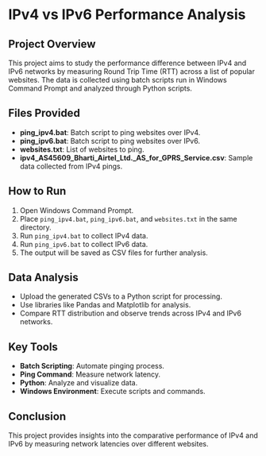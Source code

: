 # IPv4 vs IPv6 Performance Analysis

## Project Overview
This project aims to study the performance difference between IPv4 and IPv6 networks by measuring Round Trip Time (RTT) across a list of popular websites. The data is collected using batch scripts run in Windows Command Prompt and analyzed through Python scripts.

## Files Provided
- **ping_ipv4.bat**: Batch script to ping websites over IPv4.
- **ping_ipv6.bat**: Batch script to ping websites over IPv6.
- **websites.txt**: List of websites to ping.
- **ipv4_AS45609_Bharti_Airtel_Ltd._AS_for_GPRS_Service.csv**: Sample data collected from IPv4 pings.

## How to Run
1. Open Windows Command Prompt.
2. Place `ping_ipv4.bat`, `ping_ipv6.bat`, and `websites.txt` in the same directory.
3. Run `ping_ipv4.bat` to collect IPv4 data.
4. Run `ping_ipv6.bat` to collect IPv6 data.
5. The output will be saved as CSV files for further analysis.

## Data Analysis
- Upload the generated CSVs to a Python script for processing.
- Use libraries like Pandas and Matplotlib for analysis.
- Compare RTT distribution and observe trends across IPv4 and IPv6 networks.

## Key Tools
- **Batch Scripting**: Automate pinging process.
- **Ping Command**: Measure network latency.
- **Python**: Analyze and visualize data.
- **Windows Environment**: Execute scripts and commands.

## Conclusion
This project provides insights into the comparative performance of IPv4 and IPv6 by measuring network latencies over different websites.


